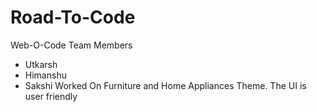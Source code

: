 # Road-To-Code
Web-O-Code
Team Members
- Utkarsh
- Himanshu
- Sakshi 
Worked On Furniture and Home Appliances Theme.
The UI is user friendly 
